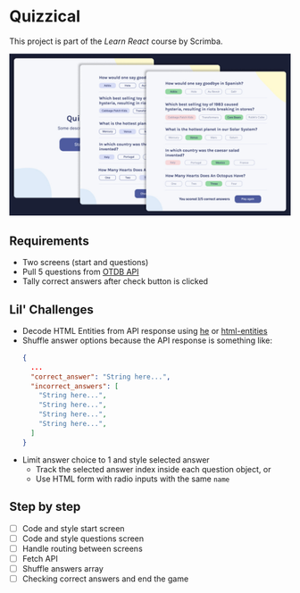 # Quizzical

This project is part of the _Learn React_ course by Scrimba.

![Quizzical screenshots](./public/quizzical.jpg)

## Requirements

- Two screens (start and questions)
- Pull 5 questions from [OTDB API](https://opentdb.com/api_config.php)
- Tally correct answers after check button is clicked

## Lil' Challenges

- Decode HTML Entities from API response using [he](https://www.npmjs.com/package/he) or [html-entities](https://www.npmjs.com/package/html-entities)
- Shuffle answer options because the API response is something like:
  ```json
  {
    ...
    "correct_answer": "String here...",
    "incorrect_answers": [
      "String here...",
      "String here...",
      "String here...",
      "String here...",
    ]
  }
  ```
- Limit answer choice to 1 and style selected answer
  - Track the selected answer index inside each question object, or
  - Use HTML form with radio inputs with the same `name`

## Step by step

- [ ] Code and style start screen
- [ ] Code and style questions screen
- [ ] Handle routing between screens
- [ ] Fetch API
- [ ] Shuffle answers array
- [ ] Checking correct answers and end the game
